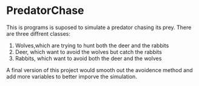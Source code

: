 # PredatorChase

This is programs is suposed to simulate a predator chasing its prey. There are three diffrent classes:
1) Wolves,which are trying to hunt both the deer and the rabbits
2) Deer, which want to avoid the wolves but catch the rabbits
3) Rabbits, which want to avoid both the deer and the wolves

A final version of this project would smooth out the avoidence method and add more variables to better imporve the simulation.
